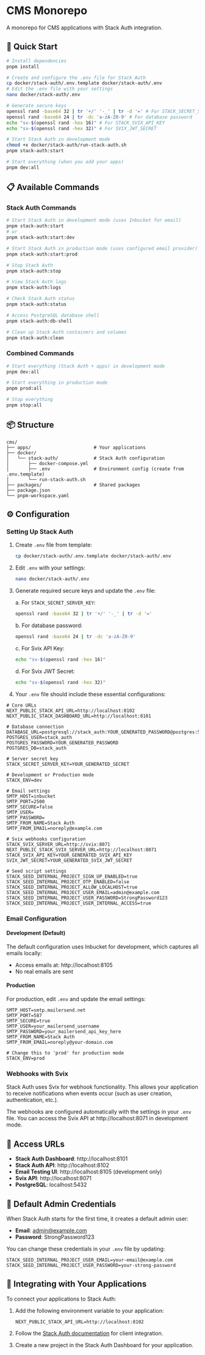 # CMS Monorepo

A monorepo for CMS applications with Stack Auth integration.

## 🚀 Quick Start

```bash
# Install dependencies
pnpm install

# Create and configure the .env file for Stack Auth
cp docker/stack-auth/.env.template docker/stack-auth/.env
# Edit the .env file with your settings
nano docker/stack-auth/.env

# Generate secure keys
openssl rand -base64 32 | tr '+/' '-_' | tr -d '=' # For STACK_SECRET_SERVER_KEY
openssl rand -base64 24 | tr -dc 'a-zA-Z0-9' # For database password
echo "sv-$(openssl rand -hex 16)" # For STACK_SVIX_API_KEY
echo "sv-$(openssl rand -hex 32)" # For SVIX_JWT_SECRET

# Start Stack Auth in development mode
chmod +x docker/stack-auth/run-stack-auth.sh
pnpm stack-auth:start

# Start everything (when you add your apps)
pnpm dev:all
```

## 📋 Available Commands

### Stack Auth Commands

```bash
# Start Stack Auth in development mode (uses Inbucket for email)
pnpm stack-auth:start
# or
pnpm stack-auth:start:dev

# Start Stack Auth in production mode (uses configured email provider)
pnpm stack-auth:start:prod

# Stop Stack Auth
pnpm stack-auth:stop

# View Stack Auth logs
pnpm stack-auth:logs

# Check Stack Auth status
pnpm stack-auth:status

# Access PostgreSQL database shell
pnpm stack-auth:db-shell

# Clean up Stack Auth containers and volumes
pnpm stack-auth:clean
```

### Combined Commands

```bash
# Start everything (Stack Auth + apps) in development mode
pnpm dev:all

# Start everything in production mode
pnpm prod:all

# Stop everything
pnpm stop:all
```

## 📦 Structure

```
cms/
├── apps/                       # Your applications
├── docker/
│   └── stack-auth/             # Stack Auth configuration
│       ├── docker-compose.yml
│       ├── .env                # Environment config (create from .env.template)
│       └── run-stack-auth.sh
├── packages/                   # Shared packages
├── package.json
└── pnpm-workspace.yaml
```

## ⚙️ Configuration

### Setting Up Stack Auth

1. Create `.env` file from template:
   ```bash
   cp docker/stack-auth/.env.template docker/stack-auth/.env
   ```

2. Edit `.env` with your settings:
   ```bash
   nano docker/stack-auth/.env
   ```

3. Generate required secure keys and update the `.env` file:

   a. For `STACK_SECRET_SERVER_KEY`:
   ```bash
   openssl rand -base64 32 | tr '+/' '-_' | tr -d '='
   ```

   b. For database password:
   ```bash
   openssl rand -base64 24 | tr -dc 'a-zA-Z0-9'
   ```

   c. For Svix API Key:
   ```bash
   echo "sv-$(openssl rand -hex 16)"
   ```

   d. For Svix JWT Secret:
   ```bash
   echo "sv-$(openssl rand -hex 32)"
   ```

4. Your `.env` file should include these essential configurations:

```
# Core URLs
NEXT_PUBLIC_STACK_API_URL=http://localhost:8102
NEXT_PUBLIC_STACK_DASHBOARD_URL=http://localhost:8101

# Database connection
DATABASE_URL=postgresql://stack_auth:YOUR_GENERATED_PASSWORD@postgres:5432/stack_auth
POSTGRES_USER=stack_auth
POSTGRES_PASSWORD=YOUR_GENERATED_PASSWORD
POSTGRES_DB=stack_auth

# Server secret key
STACK_SECRET_SERVER_KEY=YOUR_GENERATED_SECRET

# Development or Production mode
STACK_ENV=dev

# Email settings
SMTP_HOST=inbucket
SMTP_PORT=2500
SMTP_SECURE=false
SMTP_USER=
SMTP_PASSWORD=
SMTP_FROM_NAME=Stack Auth
SMTP_FROM_EMAIL=noreply@example.com

# Svix webhooks configuration
STACK_SVIX_SERVER_URL=http://svix:8071
NEXT_PUBLIC_STACK_SVIX_SERVER_URL=http://localhost:8071
STACK_SVIX_API_KEY=YOUR_GENERATED_SVIX_API_KEY
SVIX_JWT_SECRET=YOUR_GENERATED_SVIX_JWT_SECRET

# Seed script settings
STACK_SEED_INTERNAL_PROJECT_SIGN_UP_ENABLED=true
STACK_SEED_INTERNAL_PROJECT_OTP_ENABLED=false
STACK_SEED_INTERNAL_PROJECT_ALLOW_LOCALHOST=true
STACK_SEED_INTERNAL_PROJECT_USER_EMAIL=admin@example.com
STACK_SEED_INTERNAL_PROJECT_USER_PASSWORD=StrongPassword123
STACK_SEED_INTERNAL_PROJECT_USER_INTERNAL_ACCESS=true
```

### Email Configuration

#### Development (Default)

The default configuration uses Inbucket for development, which captures all emails locally:

- Access emails at: http://localhost:8105
- No real emails are sent

#### Production

For production, edit `.env` and update the email settings:

```env
SMTP_HOST=smtp.mailersend.net
SMTP_PORT=587
SMTP_SECURE=true
SMTP_USER=your_mailersend_username
SMTP_PASSWORD=your_mailersend_api_key_here
SMTP_FROM_NAME=Stack Auth
SMTP_FROM_EMAIL=noreply@your-domain.com

# Change this to 'prod' for production mode
STACK_ENV=prod
```

### Webhooks with Svix

Stack Auth uses Svix for webhook functionality. This allows your application to receive notifications when events occur (such as user creation, authentication, etc.).

The webhooks are configured automatically with the settings in your `.env` file. You can access the Svix API at http://localhost:8071 in development mode.

## 🔗 Access URLs

- **Stack Auth Dashboard**: http://localhost:8101
- **Stack Auth API**: http://localhost:8102
- **Email Testing UI**: http://localhost:8105 (development only)
- **Svix API**: http://localhost:8071
- **PostgreSQL**: localhost:5432

## 🔑 Default Admin Credentials

When Stack Auth starts for the first time, it creates a default admin user:

- **Email**: admin@example.com
- **Password**: StrongPassword123

You can change these credentials in your `.env` file by updating:
```
STACK_SEED_INTERNAL_PROJECT_USER_EMAIL=your-email@example.com
STACK_SEED_INTERNAL_PROJECT_USER_PASSWORD=your-strong-password
```

## 🔌 Integrating with Your Applications

To connect your applications to Stack Auth:

1. Add the following environment variable to your application:
   ```
   NEXT_PUBLIC_STACK_API_URL=http://localhost:8102
   ```

2. Follow the [Stack Auth documentation](https://github.com/stack-auth/stack-auth) for client integration.

3. Create a new project in the Stack Auth Dashboard for your application.

